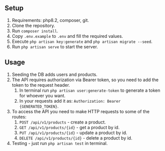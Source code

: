 ## Setup
1. Requirements: php8.2, composer, git.
2. Clone the repository.
3. Run `composer install`.
4. Copy `.env.example` to `.env` and fill the required values.
5. Execute `php artisan key:generate` and `php artisan migrate --seed`.
6. Run `php artisan serve` to start the server.


## Usage
1. Seeding the DB adds users and products.
2. The API requires authorization via Bearer token, so you need to add the token to the request header.
   1. In terminal run `php artisan user:generate-token` to generate a token for whoever you want.
   2. In your requests add it as: `Authorization: Bearer {GENERATED_TOKEN}`.
3. To access the API you need to make HTTP requests to some of the routes:
   1. `POST /api/v1/products` - create a product.
   2. `GET /api/v1/products/{id}` - get a product by id.
   3. `PUT /api/v1/products/{id}` - update a product by id.
   4. `DELETE /api/v1/products/{id}` - delete a product by id.
4. Testing - just run `php artisan test` in terminal. 
